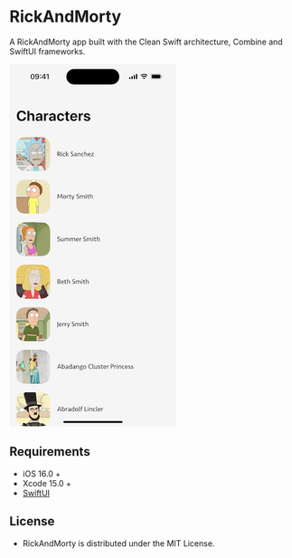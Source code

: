 # RickAndMorty

A RickAndMorty app built with the Clean Swift architecture, Combine and SwiftUI frameworks.

![](./demo.png)

## Requirements

- iOS 16.0 +
- Xcode 15.0 +
- [SwiftUI](https://developer.apple.com/xcode/swiftui/)

## License

- RickAndMorty is distributed under the MIT License.

